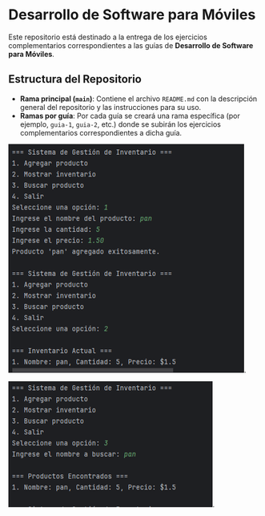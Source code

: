 # Desarrollo de Software para Móviles

Este repositorio está destinado a la entrega de los ejercicios complementarios correspondientes a las guías  de **Desarrollo de Software para Móviles**. 

## Estructura del Repositorio

- **Rama principal (`main`)**: Contiene el archivo `README.md` con la descripción general del repositorio y las instrucciones para su uso.
- **Ramas por guía**: Por cada guía  se creará una rama específica (por ejemplo, `guia-1`, `guia-2`, etc.) donde se subirán los ejercicios complementarios correspondientes a dicha guía.


![Image_Alt](https://github.com/Adriel-Montano/Desarrollo-de-Software-para-M-viles/blob/1687a4e6a85f9f1470eaa98200953cec16b006d1/cap1.png).

![Image_Alt](https://github.com/Adriel-Montano/Desarrollo-de-Software-para-M-viles/blob/1687a4e6a85f9f1470eaa98200953cec16b006d1/cap2.png   ).
